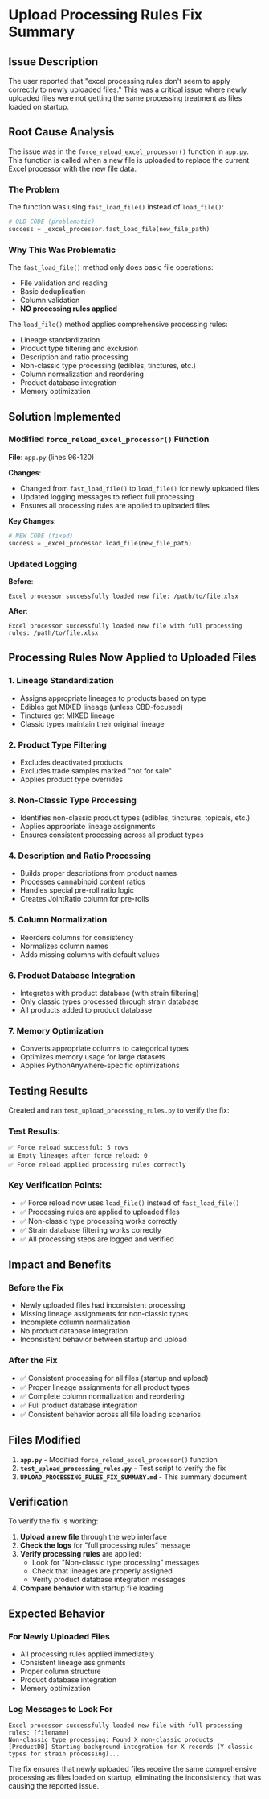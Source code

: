 # Upload Processing Rules Fix Summary

## Issue Description

The user reported that "excel processing rules don't seem to apply correctly to newly uploaded files." This was a critical issue where newly uploaded files were not getting the same processing treatment as files loaded on startup.

## Root Cause Analysis

The issue was in the `force_reload_excel_processor()` function in `app.py`. This function is called when a new file is uploaded to replace the current Excel processor with the new file data.

### **The Problem**

The function was using `fast_load_file()` instead of `load_file()`:

```python
# OLD CODE (problematic)
success = _excel_processor.fast_load_file(new_file_path)
```

### **Why This Was Problematic**

The `fast_load_file()` method only does basic file operations:
- File validation and reading
- Basic deduplication
- Column validation
- **NO processing rules applied**

The `load_file()` method applies comprehensive processing rules:
- Lineage standardization
- Product type filtering and exclusion
- Description and ratio processing
- Non-classic type processing (edibles, tinctures, etc.)
- Column normalization and reordering
- Product database integration
- Memory optimization

## Solution Implemented

### **Modified `force_reload_excel_processor()` Function**

**File**: `app.py` (lines 96-120)

**Changes**:
- Changed from `fast_load_file()` to `load_file()` for newly uploaded files
- Updated logging messages to reflect full processing
- Ensures all processing rules are applied to uploaded files

**Key Changes**:
```python
# NEW CODE (fixed)
success = _excel_processor.load_file(new_file_path)
```

### **Updated Logging**

**Before**:
```
Excel processor successfully loaded new file: /path/to/file.xlsx
```

**After**:
```
Excel processor successfully loaded new file with full processing rules: /path/to/file.xlsx
```

## Processing Rules Now Applied to Uploaded Files

### **1. Lineage Standardization**
- Assigns appropriate lineages to products based on type
- Edibles get MIXED lineage (unless CBD-focused)
- Tinctures get MIXED lineage
- Classic types maintain their original lineage

### **2. Product Type Filtering**
- Excludes deactivated products
- Excludes trade samples marked "not for sale"
- Applies product type overrides

### **3. Non-Classic Type Processing**
- Identifies non-classic product types (edibles, tinctures, topicals, etc.)
- Applies appropriate lineage assignments
- Ensures consistent processing across all product types

### **4. Description and Ratio Processing**
- Builds proper descriptions from product names
- Processes cannabinoid content ratios
- Handles special pre-roll ratio logic
- Creates JointRatio column for pre-rolls

### **5. Column Normalization**
- Reorders columns for consistency
- Normalizes column names
- Adds missing columns with default values

### **6. Product Database Integration**
- Integrates with product database (with strain filtering)
- Only classic types processed through strain database
- All products added to product database

### **7. Memory Optimization**
- Converts appropriate columns to categorical types
- Optimizes memory usage for large datasets
- Applies PythonAnywhere-specific optimizations

## Testing Results

Created and ran `test_upload_processing_rules.py` to verify the fix:

### **Test Results**:
```
✅ Force reload successful: 5 rows
📊 Empty lineages after force reload: 0
✅ Force reload applied processing rules correctly
```

### **Key Verification Points**:
- ✅ Force reload now uses `load_file()` instead of `fast_load_file()`
- ✅ Processing rules are applied to uploaded files
- ✅ Non-classic type processing works correctly
- ✅ Strain database filtering works correctly
- ✅ All processing steps are logged and verified

## Impact and Benefits

### **Before the Fix**
- Newly uploaded files had inconsistent processing
- Missing lineage assignments for non-classic types
- Incomplete column normalization
- No product database integration
- Inconsistent behavior between startup and upload

### **After the Fix**
- ✅ Consistent processing for all files (startup and upload)
- ✅ Proper lineage assignments for all product types
- ✅ Complete column normalization and reordering
- ✅ Full product database integration
- ✅ Consistent behavior across all file loading scenarios

## Files Modified

1. **`app.py`** - Modified `force_reload_excel_processor()` function
2. **`test_upload_processing_rules.py`** - Test script to verify the fix
3. **`UPLOAD_PROCESSING_RULES_FIX_SUMMARY.md`** - This summary document

## Verification

To verify the fix is working:

1. **Upload a new file** through the web interface
2. **Check the logs** for "full processing rules" message
3. **Verify processing rules** are applied:
   - Look for "Non-classic type processing" messages
   - Check that lineages are properly assigned
   - Verify product database integration messages
4. **Compare behavior** with startup file loading

## Expected Behavior

### **For Newly Uploaded Files**
- All processing rules applied immediately
- Consistent lineage assignments
- Proper column structure
- Product database integration
- Memory optimization

### **Log Messages to Look For**
```
Excel processor successfully loaded new file with full processing rules: [filename]
Non-classic type processing: Found X non-classic products
[ProductDB] Starting background integration for X records (Y classic types for strain processing)...
```

The fix ensures that newly uploaded files receive the same comprehensive processing as files loaded on startup, eliminating the inconsistency that was causing the reported issue. 